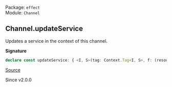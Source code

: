 Package: `effect`<br />
Module: `Channel`<br />

## Channel.updateService

Updates a service in the context of this channel.

**Signature**

```ts
declare const updateService: { <I, S>(tag: Context.Tag<I, S>, f: (resource: Types.NoInfer<S>) => Types.NoInfer<S>): <OutElem, OutErr, InErr, OutDone, InDone, R>(self: Channel<OutElem, unknown, OutErr, InErr, OutDone, InDone, R>) => Channel<OutElem, unknown, OutErr, InErr, OutDone, InDone, I | R>; <OutElem, OutErr, InErr, OutDone, InDone, R, I, S>(self: Channel<OutElem, unknown, OutErr, InErr, OutDone, InDone, R>, tag: Context.Tag<I, S>, f: (resource: Types.NoInfer<S>) => Types.NoInfer<S>): Channel<OutElem, unknown, OutErr, InErr, OutDone, InDone, I | R>; }
```

[Source](https://github.com/Effect-TS/effect/tree/main/packages/effect/src/Channel.ts#L2159)

Since v2.0.0